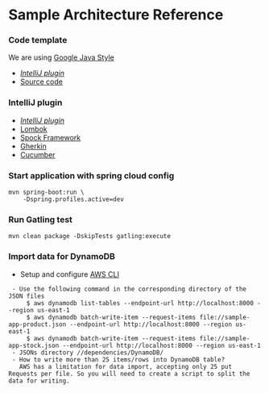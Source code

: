 # Sample Architecture Reference

### Code template

We are using [Google Java Style](https://google.github.io/styleguide/javaguide.html)
- [*IntelliJ plugin*](https://plugins.jetbrains.com/plugin/8527-google-java-format)
- [Source code](https://github.com/google/google-java-format)

### IntelliJ plugin

- [*IntelliJ plugin*](https://plugins.jetbrains.com/plugin/8527-google-java-format)
- [Lombok](https://plugins.jetbrains.com/plugin/6317-lombok-plugin)
- [Spock Framework](https://plugins.jetbrains.com/plugin/7114-spock-framework-enhancements)
- [Gherkin](https://plugins.jetbrains.com/plugin/7211-gherkin)
- [Cucumber](https://plugins.jetbrains.com/plugin/7212-cucumber-for-java)


### Start application with spring cloud config
```
mvn spring-boot:run \
    -Dspring.profiles.active=dev
```

### Run Gatling test
```
mvn clean package -DskipTests gatling:execute 
```

### Import data for DynamoDB

 - Setup and configure [AWS CLI](http://docs.aws.amazon.com/cli/latest/userguide/installing.html)

``` 
 - Use the following command in the corresponding directory of the JSON files
     $ aws dynamodb list-tables --endpoint-url http://localhost:8000 --region us-east-1
     $ aws dynamodb batch-write-item --request-items file://sample-app-product.json --endpoint-url http://localhost:8000 --region us-east-1
     $ aws dynamodb batch-write-item --request-items file://sample-app-stock.json --endpoint-url http://localhost:8000 --region us-east-1
 - JSONs directory //dependencies/DynamoDB/
 - How to write more than 25 items/rows into DynamoDB table? 
   AWS has a limitation for data import, accepting only 25 put Requests per file. So you will need to create a script to split the data for writing.
```
